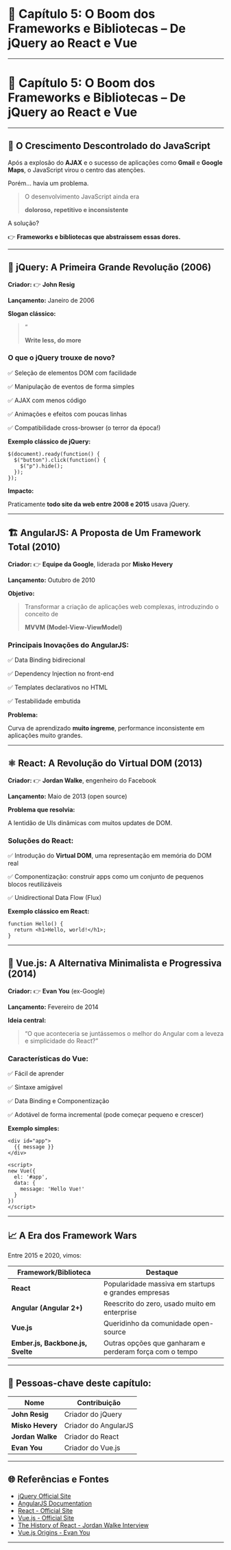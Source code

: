 # 📖 Capítulo 5: O Boom dos Frameworks e Bibliotecas – De jQuery ao React e Vue

---

# **📖 Capítulo 5: O Boom dos Frameworks e Bibliotecas – De jQuery ao React e Vue**

---

## **🌱 O Crescimento Descontrolado do JavaScript**

Após a explosão do **AJAX** e o sucesso de aplicações como **Gmail** e **Google Maps**, o JavaScript virou o centro das atenções.

Porém… havia um problema.

> O desenvolvimento JavaScript ainda era
> 
> 
> **doloroso, repetitivo e inconsistente**
> 

A solução?

👉 **Frameworks e bibliotecas que abstraíssem essas dores.**

---

## **🧰 jQuery: A Primeira Grande Revolução (2006)**

**Criador:** 👉 **John Resig**

**Lançamento:** Janeiro de 2006

**Slogan clássico:**

> “
> 
> 
> **Write less, do more**
> 

### **O que o jQuery trouxe de novo?**

✅ Seleção de elementos DOM com facilidade

✅ Manipulação de eventos de forma simples

✅ AJAX com menos código

✅ Animações e efeitos com poucas linhas

✅ Compatibilidade cross-browser (o terror da época!)

**Exemplo clássico de jQuery:**

```
$(document).ready(function() {
  $("button").click(function() {
    $("p").hide();
  });
});
```

**Impacto:**

Praticamente **todo site da web entre 2008 e 2015** usava jQuery.

---

## **🏗️ AngularJS: A Proposta de Um Framework Total (2010)**

**Criador:** 👉 **Equipe da Google**, liderada por **Misko Hevery**

**Lançamento:** Outubro de 2010

**Objetivo:**

> Transformar a criação de aplicações web complexas, introduzindo o conceito de
> 
> 
> **MVVM (Model-View-ViewModel)**
> 

### **Principais Inovações do AngularJS:**

✅ Data Binding bidirecional

✅ Dependency Injection no front-end

✅ Templates declarativos no HTML

✅ Testabilidade embutida

**Problema:**

Curva de aprendizado **muito íngreme**, performance inconsistente em aplicações muito grandes.

---

## **⚛️ React: A Revolução do Virtual DOM (2013)**

**Criador:** 👉 **Jordan Walke**, engenheiro do Facebook

**Lançamento:** Maio de 2013 (open source)

**Problema que resolvia:**

A lentidão de UIs dinâmicas com muitos updates de DOM.

### **Soluções do React:**

✅ Introdução do **Virtual DOM**, uma representação em memória do DOM real

✅ Componentização: construir apps como um conjunto de pequenos blocos reutilizáveis

✅ Unidirectional Data Flow (Flux)

**Exemplo clássico em React:**

```
function Hello() {
  return <h1>Hello, world!</h1>;
}
```

---

## **🌊 Vue.js: A Alternativa Minimalista e Progressiva (2014)**

**Criador:** 👉 **Evan You** (ex-Google)

**Lançamento:** Fevereiro de 2014

**Ideia central:**

> “O que aconteceria se juntássemos o melhor do Angular com a leveza e simplicidade do React?”
> 

### **Características do Vue:**

✅ Fácil de aprender

✅ Sintaxe amigável

✅ Data Binding e Componentização

✅ Adotável de forma incremental (pode começar pequeno e crescer)

**Exemplo simples:**

```
<div id="app">
  {{ message }}
</div>

<script>
new Vue({
  el: '#app',
  data: {
    message: 'Hello Vue!'
  }
})
</script>
```

---

## **📈 A Era dos Framework Wars**

Entre 2015 e 2020, vimos:

| **Framework/Biblioteca** | **Destaque** |
| --- | --- |
| **React** | Popularidade massiva em startups e grandes empresas |
| **Angular (Angular 2+)** | Reescrito do zero, usado muito em enterprise |
| **Vue.js** | Queridinho da comunidade open-source |
| **Ember.js, Backbone.js, Svelte** | Outras opções que ganharam e perderam força com o tempo |

---

## **📌 Pessoas-chave deste capítulo:**

| **Nome** | **Contribuição** |
| --- | --- |
| **John Resig** | Criador do jQuery |
| **Misko Hevery** | Criador do AngularJS |
| **Jordan Walke** | Criador do React |
| **Evan You** | Criador do Vue.js |

---

## **🌐 Referências e Fontes**

- [jQuery Official Site](https://jquery.com/)
- [AngularJS Documentation](https://angularjs.org/)
- [React - Official Site](https://react.dev/)
- [Vue.js - Official Site](https://vuejs.org/)
- [The History of React - Jordan Walke Interview](https://www.youtube.com/watch?v=VJEzfAHSts4)
- [Vue.js Origins - Evan You](https://evanyou.me/)

---